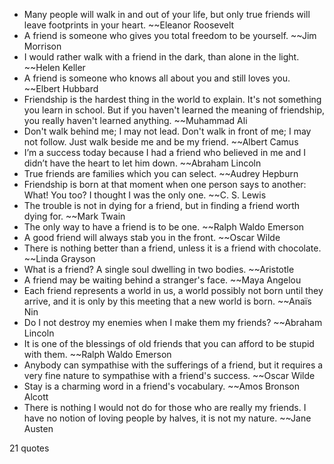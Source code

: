  - Many people will walk in and out of your life, but only true friends will leave footprints in your heart. ~~Eleanor Roosevelt
 - A friend is someone who gives you total freedom to be yourself. ~~Jim Morrison
 - I would rather walk with a friend in the dark, than alone in the light. ~~Helen Keller
 - A friend is someone who knows all about you and still loves you. ~~Elbert Hubbard
 - Friendship is the hardest thing in the world to explain. It's not something you learn in school. But if you haven't learned the meaning of friendship, you really haven't learned anything. ~~Muhammad Ali
 - Don't walk behind me; I may not lead. Don't walk in front of me; I may not follow. Just walk beside me and be my friend. ~~Albert Camus
 - I’m a success today because I had a friend who believed in me and I didn’t have the heart to let him down. ~~Abraham Lincoln
 - True friends are families which you can select. ~~Audrey Hepburn
 - Friendship is born at that moment when one person says to another: What! You too? I thought I was the only one. ~~C. S. Lewis
 - The trouble is not in dying for a friend, but in finding a friend worth dying for. ~~Mark Twain
 - The only way to have a friend is to be one. ~~Ralph Waldo Emerson
 - A good friend will always stab you in the front. ~~Oscar Wilde
 - There is nothing better than a friend, unless it is a friend with chocolate. ~~Linda Grayson
 - What is a friend? A single soul dwelling in two bodies. ~~Aristotle
 - A friend may be waiting behind a stranger's face. ~~Maya Angelou
 - Each friend represents a world in us, a world possibly not born until they arrive, and it is only by this meeting that a new world is born. ~~Anaïs Nin
 - Do I not destroy my enemies when I make them my friends? ~~Abraham Lincoln
 - It is one of the blessings of old friends that you can afford to be stupid with them. ~~Ralph Waldo Emerson
 - Anybody can sympathise with the sufferings of a friend, but it requires a very fine nature to sympathise with a friend's success. ~~Oscar Wilde
 - Stay is a charming word in a friend's vocabulary. ~~Amos Bronson Alcott
 - There is nothing I would not do for those who are really my friends. I have no notion of loving people by halves, it is not my nature. ~~Jane Austen

21 quotes